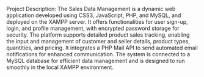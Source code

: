 Project Description:
The Sales Data Management is a dynamic web application developed using CSS3, JavaScript, PHP, and MySQL, and deployed on the XAMPP server. It offers functionalities for user sign-up, login, and profile management, with encrypted password storage for security. The platform supports detailed product sales tracking, enabling the input and management of customer and seller details, product types, quantities, and pricing. It integrates a PHP Mail API to send automated email notifications for enhanced communication. The system is connected to a MySQL database for efficient data management and is designed to run smoothly in the local XAMPP environment.
